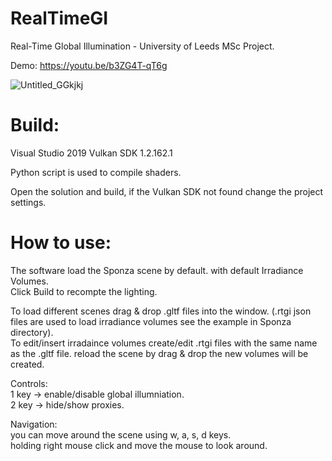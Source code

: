 # RealTimeGI
Real-Time Global Illumination - University of Leeds MSc Project.

Demo:
https://youtu.be/b3ZG4T-qT6g

![Untitled_GGkjkj](https://user-images.githubusercontent.com/56574326/136383475-97a15810-4aeb-4d0c-8f09-662c77d5c4c7.png)


# Build:
Visual Studio 2019
Vulkan SDK 1.2.162.1

Python script is used to compile shaders. 

Open the solution and build, if the Vulkan SDK not found change the project settings.

# How to use:
The software load the Sponza scene by default. with default Irradiance Volumes.</br>
Click Build to recompte the lighting.</br>

To load different scenes drag & drop .gltf files into the window. (.rtgi json files are used to load irradiance volumes see the example in Sponza directory).</br>
To edit/insert irradaince volumes create/edit .rtgi files with the same name as the .gltf file. reload the scene by drag & drop the new volumes will be created.</br>

Controls:</br>
1 key -> enable/disable global illumniation.</br>
2 key -> hide/show proxies.</br>

Navigation:</br>
you can move around the scene using w, a, s, d keys.</br>
holding right mouse click and move the mouse to look around.</br>


